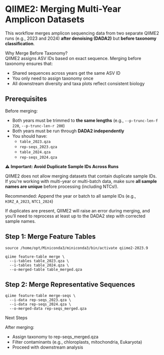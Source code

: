 # QIIME2: Merging Multi-Year Amplicon Datasets

This workflow merges amplicon sequencing data from two separate QIIME2 runs (e.g., 2023 and 2024) **after denoising (DADA2)** but **before taxonomy classification**.

Why Merge Before Taxonomy?    
QIIME2 assigns ASV IDs based on exact sequence. Merging before taxonomy ensures that:
- Shared sequences across years get the same ASV ID
- You only need to assign taxonomy once
- All downstream diversity and taxa plots reflect consistent biology


## Prerequisites

Before merging:
- Both years must be trimmed to **the same lengths** (e.g., `--p-trunc-len-f 220`, `--p-trunc-len-r 200`)
- Both years must be run through **DADA2 independently**
- You should have:
  - `table_2023.qza`
  - `rep-seqs_2023.qza`
  - `table_2024.qza`
  - `rep-seqs_2024.qza`

⚠️ **Important: Avoid Duplicate Sample IDs Across Runs**

QIIME2 does not allow merging datasets that contain duplicate sample IDs. If you're working with multi-year or multi-batch data, make sure **all sample names are unique** before processing (including NTCs!).

Recommended: Append the year or batch to all sample IDs (e.g., `H3RZ_A_2023`, `NTC1_2024`)

If duplicates are present, QIIME2 will raise an error during merging, and you’ll need to reprocess at least up to the DADA2 step with corrected sample names.


## Step 1: Merge Feature Tables

```
source /home/opt/Miniconda3/miniconda3/bin/activate qiime2-2023.9

qiime feature-table merge \
  --i-tables table_2023.qza \
  --i-tables table_2024.qza \
  --o-merged-table table_merged.qza
```
## Step 2: Merge Representative Sequences
```
qiime feature-table merge-seqs \
  --i-data rep-seqs_2023.qza \
  --i-data rep-seqs_2024.qza \
  --o-merged-data rep-seqs_merged.qza
```

Next Steps    

After merging:    
- Assign taxonomy to rep-seqs_merged.qza    
- Filter contaminants (e.g., chloroplasts, mitochondria, Eukaryota)    
- Proceed with downstream analysis





